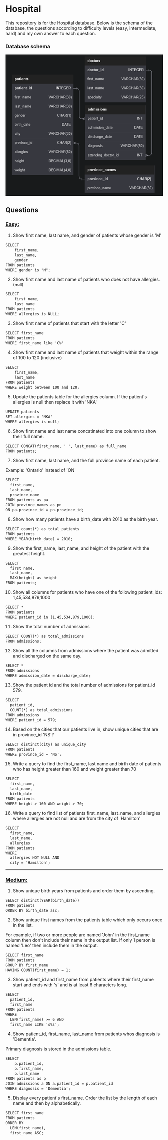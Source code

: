 # Hospital

This repository is for the Hospital database. Below is the schema of the database, the questions according to difficulty levels (easy, intermediate, hard) and my own answer to each question.

### Database schema

![schema](src/schema.png)

## Questions

### <u>Easy:</u>

1. Show first name, last name, and gender of patients whose gender is 'M'

```
SELECT
    first_name,
    last_name,
    gender
FROM patients
WHERE gender is "M";
```

2. Show first name and last name of patients who does not have allergies. (null)

```
SELECT
	first_name,
    last_name
FROM patients
WHERE allergies is NULL;
```

3. Show first name of patients that start with the letter 'C'

```
SELECT first_name
FROM patients
WHERE first_name like 'C%'
```

4. Show first name and last name of patients that weight within the range of 100 to 120 (inclusive)

```
SELECT
	first_name,
    last_name
FROM patients
WHERE weight between 100 and 120;
```

5. Update the patients table for the allergies column. If the patient's allergies is null then replace it with 'NKA'

```
UPDATE patients
SET allergies = 'NKA'
WHERE allergies is null;
```

6. Show first name and last name concatinated into one column to show their full name.

```
SELECT CONCAT(first_name, ' ', last_name) as full_name
FROM patients;
```

7. Show first name, last name, and the full province name of each patient.

Example: 'Ontario' instead of 'ON'

```
SELECT
  first_name,
  last_name,
  province_name
FROM patients as pa
JOIN province_names as pn
ON pa.province_id = pn.province_id;
```

8. Show how many patients have a birth_date with 2010 as the birth year.

```
SELECT count(*) as total_patients
FROM patients
WHERE YEAR(birth_date) = 2010;
```

9. Show the first_name, last_name, and height of the patient with the greatest height.

```
SELECT
  first_name,
  last_name,
  MAX(height) as height
FROM patients;
```

10. Show all columns for patients who have one of the following patient_ids:
    1,45,534,879,1000

```
SELECT *
FROM patients
WHERE patient_id in (1,45,534,879,1000);
```

11. Show the total number of admissions

```
SELECT COUNT(*) as total_admissions
FROM admissions;
```

12. Show all the columns from admissions where the patient was admitted and discharged on the same day.

```
SELECT *
FROM admissions
WHERE admission_date = discharge_date;
```

13. Show the patient id and the total number of admissions for patient_id 579.

```
SELECT
  patient_id,
  COUNT(*) as total_admissions
FROM admissions
WHERE patient_id = 579;
```

14. Based on the cities that our patients live in, show unique cities that are in province_id 'NS'?

```
SELECT distinct(city) as unique_city
FROM patients
WHERE province_id = 'NS';
```

15. Write a query to find the first_name, last name and birth date of patients who has height greater than 160 and weight greater than 70

```
SELECT
  first_name,
  last_name,
  birth_date
FROM patients
WHERE height > 160 AND weight > 70;
```

16. Write a query to find list of patients first_name, last_name, and allergies where allergies are not null and are from the city of 'Hamilton'

```
SELECT
  first_name,
  last_name,
  allergies
FROM patients
WHERE
  allergies NOT NULL AND
  city = 'Hamilton';
```

---

### <u>Medium:</u>

1. Show unique birth years from patients and order them by ascending.

```
SELECT distinct(YEAR(birth_date))
FROM patients
ORDER BY birth_date asc;
```

2. Show unique first names from the patients table which only occurs once in the list.

For example, if two or more people are named 'John' in the first_name column then don't include their name in the output list. If only 1 person is named 'Leo' then include them in the output.

```
SELECT first_name
FROM patients
GROUP BY first_name
HAVING COUNT(first_name) = 1;
```

3. Show patient_id and first_name from patients where their first_name start and ends with 's' and is at least 6 characters long.

```
SELECT 
  patient_id,
  first_name
FROM patients
WHERE
  LEN(first_name) >= 6 AND
  first_name LIKE 's%s';
```

4. Show patient_id, first_name, last_name from patients whos diagnosis is 'Dementia'.

Primary diagnosis is stored in the admissions table.

```
SELECT 
	p.patient_id,
    p.first_name,
    p.last_name
FROM patients as p
JOIN admissions a ON a.patient_id = p.patient_id
WHERE diagnosis = 'Dementia';
```

5. Display every patient's first_name.
Order the list by the length of each name and then by alphabetically.

```
SELECT first_name
FROM patients
ORDER BY
  LEN(first_name),
  first_name ASC;
```